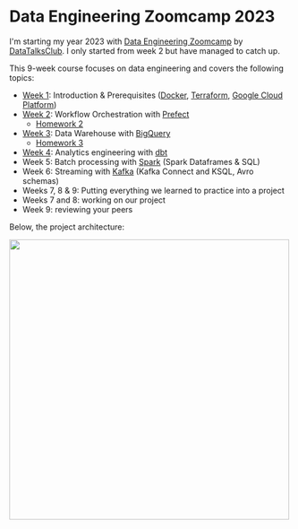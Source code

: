 # Data Engineering Zoomcamp 2023

I'm starting my year 2023 with [Data Engineering Zoomcamp](https://github.com/DataTalksClub/data-engineering-zoomcamp)
by [DataTalksClub](https://datatalks.club/). I only started from week 2 but have managed to catch up.

This 9-week course focuses on data engineering and covers the following topics:

* [Week 1](https://github.com/DataTalksClub/data-engineering-zoomcamp/tree/main/week_1_basics_n_setup): Introduction & Prerequisites ([Docker](https://www.docker.com/), [Terraform](https://www.terraform.io/), [Google Cloud Platform](https://cloud.google.com/))
* [Week 2](https://github.com/DataTalksClub/data-engineering-zoomcamp/tree/main/week_2_workflow_orchestration): Workflow Orchestration with [Prefect](https://www.prefect.io/)
  * [Homework 2](homeworks/week_2_workflow_orchestration/homework.md)
* [Week 3](https://github.com/DataTalksClub/data-engineering-zoomcamp/tree/main/week_3_data_warehouse): Data Warehouse with [BigQuery](https://cloud.google.com/bigquery)
  * [Homework 3](homeworks/week_3/homework.md)
* [Week 4](https://github.com/DataTalksClub/data-engineering-zoomcamp/tree/main/week_4_analytics_engineering): Analytics engineering with [dbt](https://www.getdbt.com/)
* Week 5: Batch processing with [Spark](https://spark.apache.org/) (Spark Dataframes & SQL)
* Week 6: Streaming with [Kafka](https://kafka.apache.org/) (Kafka Connect and KSQL, Avro schemas)
* Weeks 7, 8 & 9: Putting everything we learned to practice into a project
* Weeks 7 and 8: working on our project
* Week 9: reviewing your peers

Below, the project architecture:

<img src="https://github.com/DataTalksClub/data-engineering-zoomcamp/blob/main/images/architecture/arch_2.png" width="500">
